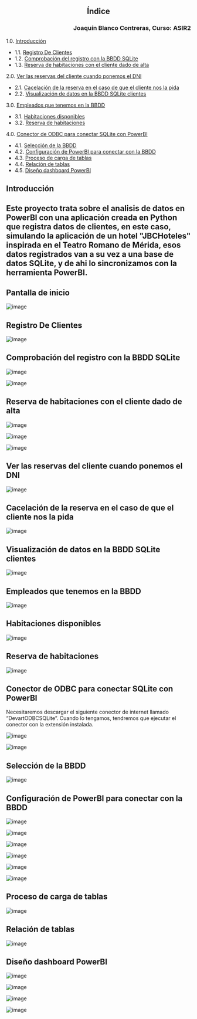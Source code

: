 ## <p align="center">Índice</p> 
### <p align="right">Joaquín Blanco Contreras, Curso: ASIR2</p>


1.0. [Introducción](#Introducción)
-    1.1. [Registro De Clientes](#Registro-de-Clientes)
-    1.2. [Comprobación del registro con la BBDD SQLite](#Comprobación-del-registro-con-la-BBDD-SQLite)
-    1.3. [Reserva de habitaciones con el cliente dado de alta](#Reserva-de-habitaciones-con-el-cliente-dado-de-alta)

2.0. [Ver las reservas del cliente cuando ponemos el DNI](#Ver-las-reservas-del-cliente-cuando-ponemos-el-DNI) 
-    2.1. [Cacelación de la reserva en el caso de que el cliente nos la pida](#Cacelación-de-la-reserva-en-el-caso-de-que-el-cliente-nos-la-pida)
-    2.2. [Visualización de datos en la BBDD SQLite clientes](#Visualización-de-datos-en-la-BBDD-SQLite-clientes)

3.0. [Empleados que tenemos en la BBDD](#Empleados-que-tenemos-en-la-BBDD)
-    3.1. [Habitaciones disponibles](#Habitaciones-disponibles)
-    3.2. [Reserva de habitaciones ](#Reserva-de-habitaciones )

4.0. [Conector de ODBC para conectar SQLite con PowerBI](#Conector-de-ODBC-para-conectar-SQLite-con-PowerBI) 
-    4.1. [Selección de la BBDD](#Selección-de-la-BBDD)
-    4.2. [Configuración de PowerBI para conectar con la BBDD](#Configuración-de-PowerBI-para-conectar-con-la-BBDD)
-    4.3. [Proceso de carga de tablas](#Proceso-de-carga-de-tablas)
-    4.4. [Relación de tablas](#Relación-de-tablas)
-    4.5. [Diseño dashboard PowerBI](#Diseño-dashboard-PowerBI)


## Introducción
## Este proyecto trata sobre el analisis de datos en PowerBI con una aplicación creada en Python que registra datos de clientes, en este caso, simulando la aplicación de un hotel "JBCHoteles" inspirada en el Teatro Romano de Mérida, esos datos registrados van a su vez a una base de datos SQLite, y de ahi lo sincronizamos con la herramienta PowerBI.

## Pantalla de inicio

![image](https://github.com/user-attachments/assets/c085c4b9-c935-4218-a975-4b16a32114c1)

## Registro De Clientes

![image](https://github.com/user-attachments/assets/8a510eff-d0cf-4de6-9bc5-89e738a65f81)

## Comprobación del registro con la BBDD SQLite

![image](https://github.com/user-attachments/assets/cc05747f-53bf-4f0e-abce-8dfde3762fbd)

![image](https://github.com/user-attachments/assets/9db3ab7c-5d08-477e-9c19-c4154ac3a316)

## Reserva de habitaciones con el cliente dado de alta

![image](https://github.com/user-attachments/assets/658b6dd1-36fe-4b59-ba91-881a1a853f0d)

![image](https://github.com/user-attachments/assets/642aee63-40ed-418f-98a4-e2bf2e722fde)

![image](https://github.com/user-attachments/assets/0dd56db6-40ea-43e5-b974-00f826488449)

## Ver las reservas del cliente cuando ponemos el DNI

![image](https://github.com/user-attachments/assets/bb414080-d7f8-444b-8b0b-90f73cc3edc2)

## Cacelación de la reserva en el caso de que el cliente nos la pida

![image](https://github.com/user-attachments/assets/b851ec96-a40b-4d58-bca3-d72ddf6c41d3)

## Visualización de datos en la BBDD SQLite clientes

![image](https://github.com/user-attachments/assets/9bd87dd8-c69a-464a-8f3f-bdee6b9255b1)

## Empleados que tenemos en la BBDD

![image](https://github.com/user-attachments/assets/d0331f52-2e5e-4ffd-b8b1-139ff07f5e85)

## Habitaciones disponibles

![image](https://github.com/user-attachments/assets/1aca1c52-0544-4726-89cf-f82be73e61b9)

## Reserva de habitaciones 

![image](https://github.com/user-attachments/assets/35fcd628-0899-45d9-921b-a04d1f112746)

## Conector de ODBC para conectar SQLite con PowerBI

Necesitaremos descargar el siguiente conector de internet llamado “DevartODBCSQLite”.
Cuando lo tengamos, tendremos que ejecutar el conector con la extensión instalada. 

![image](https://github.com/user-attachments/assets/b6bc4b32-2b64-408e-8df5-8ee28f99a747)

![image](https://github.com/user-attachments/assets/a0963960-4373-4be1-bf53-76f16db57f32)

## Selección de la BBDD

![image](https://github.com/user-attachments/assets/46cdb842-54ff-4a59-ab7f-c0e52d0e47b0)

## Configuración de PowerBI para conectar con la BBDD

![image](https://github.com/user-attachments/assets/506ebea2-a894-4803-86b9-6a451d732c03)

![image](https://github.com/user-attachments/assets/3b789de1-7bc1-4bc7-9999-b37fed8cf4c0)

![image](https://github.com/user-attachments/assets/afb0cbb4-ee77-44a6-8e58-4d070a4c86ca)

![image](https://github.com/user-attachments/assets/1829ad45-42e4-4131-bee1-a00965f53392)

![image](https://github.com/user-attachments/assets/0823a99b-99d0-4172-898d-394cbde6e71a)

![image](https://github.com/user-attachments/assets/d049841c-0540-405e-94f4-41d7bee49c34)

## Proceso de carga de tablas

![image](https://github.com/user-attachments/assets/4a9f8de8-4545-4420-ac1a-3bd8278ef2ed)

## Relación de tablas

![image](https://github.com/user-attachments/assets/972e966b-86b4-492b-89fa-68aa77dbfa79)

## Diseño dashboard PowerBI

![image](https://github.com/user-attachments/assets/4e8f2804-ddce-4560-936d-b46eb1d4f01e)

![image](https://github.com/user-attachments/assets/1375339d-b89b-4386-9e0d-fc41087a8c20)

![image](https://github.com/user-attachments/assets/aa33d7ed-0977-44cb-b1cc-f887a8797557)

![image](https://github.com/user-attachments/assets/723048b4-f3a9-4337-97e4-a81ad12f1028)
